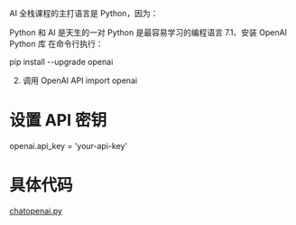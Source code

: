 AI 全栈课程的主打语言是 Python，因为：

Python 和 AI 是天生的一对
Python 是最容易学习的编程语言
7.1、安装 OpenAI Python 库
在命令行执行：

pip install --upgrade openai

2. 调用 OpenAI API
import openai

# 设置 API 密钥
openai.api_key = 'your-api-key'

#  具体代码
[chatopenai.py](chatopenai.py)